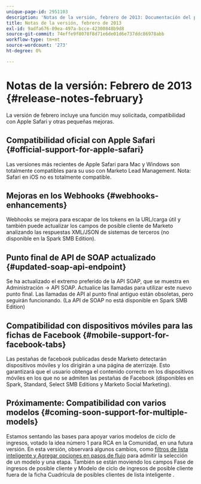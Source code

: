 ```yaml
---
unique-page-id: 2951103
description: 'Notas de la versión, febrero de 2013: Documentación del producto de Marketo'
title: Notas de la versión, febrero de 2013
exl-id: 9adfa676-09ea-497a-bcce-42300848b9d8
source-git-commit: 74effe9f8078f8d71e6de01d6e737ddc86978abb
workflow-type: tm+mt
source-wordcount: '273'
ht-degree: 0%

---
```


# Notas de la versión: Febrero de 2013 {#release-notes-february}

La versión de febrero incluye una función muy solicitada, compatibilidad con Apple Safari y otras pequeñas mejoras.

## Compatibilidad oficial con Apple Safari {#official-support-for-apple-safari}

Las versiones más recientes de Apple Safari para Mac y Windows son totalmente compatibles para su uso con Marketo Lead Management. Nota: Safari en iOS no es totalmente compatible.

## Mejoras en los Webhooks {#webhooks-enhancements}

Webhooks se mejora para escapar de los tokens en la URL/carga útil y también puede actualizar los campos de posible cliente de Marketo analizando las respuestas XML/JSON de sistemas de terceros (no disponible en la Spark SMB Edition).

## Punto final de API de SOAP actualizado {#updated-soap-api-endpoint}

Se ha actualizado el extremo preferido de la API SOAP, que se muestra en Administración -> API SOAP. Actualice las llamadas para utilizar este nuevo punto final. Las llamadas de API al punto final antiguo están obsoletas, pero seguirán funcionando. (La API de SOAP no está disponible en Spark SMB Edition)

## Compatibilidad con dispositivos móviles para las fichas de Facebook {#mobile-support-for-facebook-tabs}

Las pestañas de facebook publicadas desde Marketo detectarán dispositivos móviles y los dirigirán a una página de aterrizaje. Esto garantizará que el usuario obtenga el contenido correcto en los dispositivos móviles en los que no se admiten las pestañas de Facebook (disponibles en Spark, Standard, Select SMB Editions y Marketo Social Marketing).

## Próximamente: Compatibilidad con varios modelos {#coming-soon-support-for-multiple-models}

Estamos sentando las bases para apoyar varios modelos de ciclo de ingresos, votado la idea número 1 para RCA en la Comunidad, en una futura versión. En esta versión, observará algunos cambios, como [filtros de lista inteligente y Agregar opciones en pasos de flujo](/help/marketo/product-docs/reporting/revenue-cycle-analytics/revenue-cycle-models/find-all-leads-in-a-revenue-cycle-model.md) para admitir la selección de un modelo y una etapa. También se están moviendo los campos Fase de ingresos de posible cliente y Modelo de ciclo de ingresos de posible cliente fuera de la ficha Cuadrícula de posibles clientes de lista inteligente .
